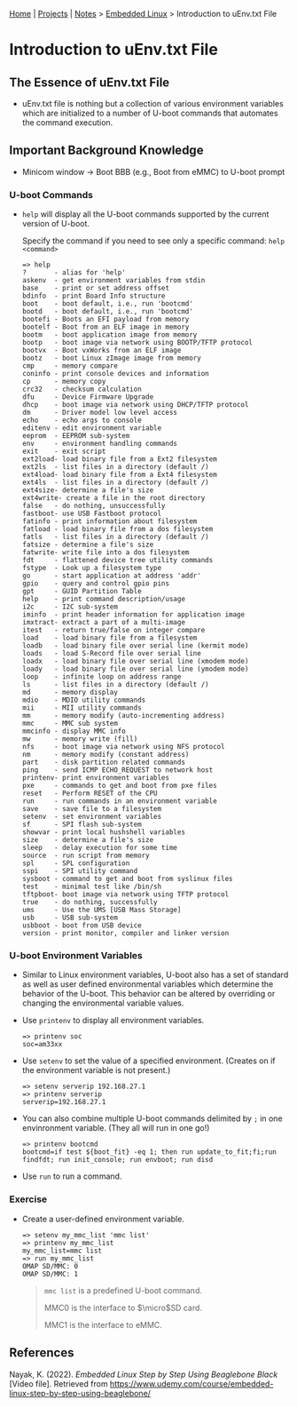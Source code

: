 [Home](../../) | [Projects](../../projects) | [Notes](../) > <a href="./">Embedded Linux</a> > Introduction to uEnv.txt File

# Introduction to uEnv.txt File



## The Essence of uEnv.txt File

* uEnv.txt file is nothing but a collection of various environment variables which are initialized to a number of U-boot commands that automates the command execution.



## Important Background Knowledge

* Minicom window $\to$ Boot BBB (e.g., Boot from eMMC) to U-boot prompt

### U-boot Commands

* `help` will display all the U-boot commands supported by the current version of U-boot.

  Specify the command if you need to see only a specific command: `help <command>`

  ```plain
  => help
  ?       - alias for 'help'
  askenv  - get environment variables from stdin
  base    - print or set address offset
  bdinfo  - print Board Info structure
  boot    - boot default, i.e., run 'bootcmd'
  bootd   - boot default, i.e., run 'bootcmd'
  bootefi - Boots an EFI payload from memory
  bootelf - Boot from an ELF image in memory
  bootm   - boot application image from memory
  bootp   - boot image via network using BOOTP/TFTP protocol
  bootvx  - Boot vxWorks from an ELF image
  bootz   - boot Linux zImage image from memory
  cmp     - memory compare
  coninfo - print console devices and information
  cp      - memory copy
  crc32   - checksum calculation
  dfu     - Device Firmware Upgrade
  dhcp    - boot image via network using DHCP/TFTP protocol
  dm      - Driver model low level access
  echo    - echo args to console
  editenv - edit environment variable
  eeprom  - EEPROM sub-system
  env     - environment handling commands
  exit    - exit script
  ext2load- load binary file from a Ext2 filesystem
  ext2ls  - list files in a directory (default /)
  ext4load- load binary file from a Ext4 filesystem
  ext4ls  - list files in a directory (default /)
  ext4size- determine a file's size
  ext4write- create a file in the root directory
  false   - do nothing, unsuccessfully
  fastboot- use USB Fastboot protocol
  fatinfo - print information about filesystem
  fatload - load binary file from a dos filesystem
  fatls   - list files in a directory (default /)
  fatsize - determine a file's size
  fatwrite- write file into a dos filesystem
  fdt     - flattened device tree utility commands
  fstype  - Look up a filesystem type
  go      - start application at address 'addr'
  gpio    - query and control gpio pins
  gpt     - GUID Partition Table
  help    - print command description/usage
  i2c     - I2C sub-system
  iminfo  - print header information for application image
  imxtract- extract a part of a multi-image
  itest   - return true/false on integer compare
  load    - load binary file from a filesystem
  loadb   - load binary file over serial line (kermit mode)
  loads   - load S-Record file over serial line
  loadx   - load binary file over serial line (xmodem mode)
  loady   - load binary file over serial line (ymodem mode)
  loop    - infinite loop on address range
  ls      - list files in a directory (default /)
  md      - memory display
  mdio    - MDIO utility commands
  mii     - MII utility commands
  mm      - memory modify (auto-incrementing address)
  mmc     - MMC sub system
  mmcinfo - display MMC info
  mw      - memory write (fill)
  nfs     - boot image via network using NFS protocol
  nm      - memory modify (constant address)
  part    - disk partition related commands
  ping    - send ICMP ECHO_REQUEST to network host
  printenv- print environment variables
  pxe     - commands to get and boot from pxe files
  reset   - Perform RESET of the CPU
  run     - run commands in an environment variable
  save    - save file to a filesystem
  setenv  - set environment variables
  sf      - SPI flash sub-system
  showvar - print local hushshell variables
  size    - determine a file's size
  sleep   - delay execution for some time
  source  - run script from memory
  spl     - SPL configuration
  sspi    - SPI utility command
  sysboot - command to get and boot from syslinux files
  test    - minimal test like /bin/sh
  tftpboot- boot image via network using TFTP protocol
  true    - do nothing, successfully
  ums     - Use the UMS [USB Mass Storage]
  usb     - USB sub-system
  usbboot - boot from USB device
  version - print monitor, compiler and linker version
  ```

### U-boot Environment Variables

* Similar to Linux environment variables, U-boot also has a set of standard as well as user defined environmental variables which determine the behavior of the U-boot. This behavior can be altered by overriding or changing the environmental variable values.

* Use `printenv` to display all environment variables.

  ```plain
  => printenv soc
  soc=am33xx
  ```

* Use `setenv` to set the value of a specified environment. (Creates on if the environment variable is not present.)

  ```plain
  => setenv serverip 192.168.27.1
  => printenv serverip
  serverip=192.168.27.1
  ```

* You can also combine multiple U-boot commands delimited by `;` in one envinronment variable. (They all will run in one go!)

  ```plain
  => printenv bootcmd
  bootcmd=if test ${boot_fit} -eq 1; then run update_to_fit;fi;run findfdt; run init_console; run envboot; run disd
  ```

* Use `run` to run a command.

### Exercise

* Create a user-defined environment variable.

  ```plain
  => setenv my_mmc_list 'mmc list'
  => printenv my_mmc_list 
  my_mmc_list=mmc list
  => run my_mmc_list 
  OMAP SD/MMC: 0
  OMAP SD/MMC: 1
  ```

  > `mmc list` is a predefined U-boot command.
  >
  > MMC0 is the interface to $\micro$SD card.
  >
  > MMC1 is the interface to eMMC.







## References

Nayak, K. (2022). *Embedded Linux Step by Step Using Beaglebone Black* [Video file]. Retrieved from https://www.udemy.com/course/embedded-linux-step-by-step-using-beaglebone/